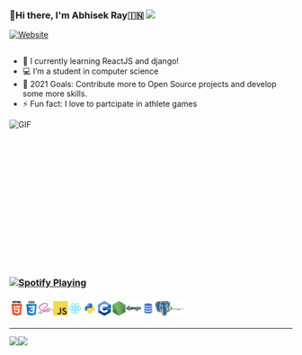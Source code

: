 ### 👱Hi there, I'm Abhisek Ray🇮🇳 <img src="https://media.giphy.com/media/hvRJCLFzcasrR4ia7z/giphy.gif" width="25px">

[![Website](https://img.shields.io/twitter/url?color=red&label=Portfolio&logo=Abhisek%20ray&style=for-the-badge&url=https%3A%2F%2Fecstatic-kepler-b4fa73.netlify.app%2Fhome)](https://ecstatic-kepler-b4fa73.netlify.app/home)
##
- 🔭 I currently learning ReactJS and django!
- 💻 I’m a student in computer science
- 🥅 2021 Goals: Contribute more to Open Source projects and develop some more skills.
- ⚡ Fun fact: I love to partcipate in athlete games
<img align="right" alt="GIF" src="./github.gif?raw=true" width="580" height="280" />


### [<img src="https://spotify-github-profile.vercel.app/api/view?uid=3dkw84ddqfmgsc6t9bcmyelt4&cover_image=true&theme=default" alt=" Spotify Playing" width="240" height="280" />](https://open.spotify.com/track/4PwPqU5GVcGO7olpcFPGnF)


###
<img align="left" alt="HTML5" width="26px" src="https://raw.githubusercontent.com/github/explore/80688e429a7d4ef2fca1e82350fe8e3517d3494d/topics/html/html.png" />
<img align="left" alt="CSS3" width="26px" src="https://raw.githubusercontent.com/github/explore/80688e429a7d4ef2fca1e82350fe8e3517d3494d/topics/css/css.png" />
<img align="left" alt="Sass" width="26px" src="https://raw.githubusercontent.com/github/explore/80688e429a7d4ef2fca1e82350fe8e3517d3494d/topics/sass/sass.png" />
<img align="left" alt="JavaScript" width="26px" src="https://raw.githubusercontent.com/github/explore/80688e429a7d4ef2fca1e82350fe8e3517d3494d/topics/javascript/javascript.png" />
<img align="left" alt="React" width="26px" src="https://raw.githubusercontent.com/github/explore/80688e429a7d4ef2fca1e82350fe8e3517d3494d/topics/react/react.png" />
<img align="left" alt="python" width="26px" src="https://raw.githubusercontent.com/github/explore/e94815998e4e0713912fed477a1f346ec04c3da2/topics/python/python.png" />
<img align="left" alt="c++" width="26px" src="https://raw.githubusercontent.com/github/explore/80688e429a7d4ef2fca1e82350fe8e3517d3494d/topics/cpp/cpp.png" />
<img align="left" alt="Node.js" width="26px" src="https://raw.githubusercontent.com/github/explore/80688e429a7d4ef2fca1e82350fe8e3517d3494d/topics/nodejs/nodejs.png" />
<img align="left" alt="Django" width="26px" src="https://raw.githubusercontent.com/github/explore/361e2821e2dea67711cde99c9c40ed357061cf27/topics/django/django.png" />
<img align="left" alt="SQL" width="26px" src="https://raw.githubusercontent.com/github/explore/80688e429a7d4ef2fca1e82350fe8e3517d3494d/topics/sql/sql.png" />
<img align="left" alt="Postgre sql" width="26px" src="https://raw.githubusercontent.com/github/explore/80688e429a7d4ef2fca1e82350fe8e3517d3494d/topics/postgresql/postgresql.png" />
<img align="left" alt="MongoDB" width="26px" src="https://raw.githubusercontent.com/github/explore/80688e429a7d4ef2fca1e82350fe8e3517d3494d/topics/mongodb/mongodb.png" />

<br />
<br />

---
<div align="center">
  <div style="display: flex;">
    <img src="https://github-readme-stats.vercel.app/api?username=Abhisek-Ray99&show_icons=true&theme=dark" />
    <img src="https://github-readme-stats.vercel.app/api/top-langs/?username=Abhisek-Ray99&layout=compact" style="vertical-align: top;" />
  </div>
</div>
</details>
